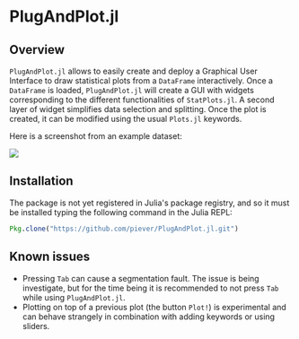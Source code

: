 # PlugAndPlot.jl

## Overview

`PlugAndPlot.jl` allows to easily create and deploy a Graphical User Interface to draw statistical plots from a `DataFrame` interactively.
Once a `DataFrame` is loaded, `PlugAndPlot.jl` will create a GUI with widgets corresponding to the different functionalities of `StatPlots.jl`. A second layer of widget simplifies data selection and splitting.
Once the plot is created, it can be modified using the usual `Plots.jl`
keywords.

Here is a screenshot from an example dataset:

![](https://user-images.githubusercontent.com/6333339/29314520-37bf1a82-81b6-11e7-8b22-d2eb9c3c70c5.png)


## Installation

The package is not yet registered in Julia's package registry, and so it must
be installed typing the following command in the Julia REPL:

```julia
Pkg.clone("https://github.com/piever/PlugAndPlot.jl.git")
```

## Known issues

- Pressing `Tab` can cause a segmentation fault. The issue is being investigate, but for the time being it is recommended to not press `Tab` while using `PlugAndPlot.jl`.
- Plotting on top of a previous plot (the button `Plot!`) is experimental and can behave strangely in combination with adding keywords or using sliders.
